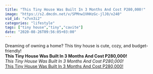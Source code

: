 ```yaml
---
title: "This Tiny House Was Built In 3 Months And Cost P280,000!"
image: "https://s2.dmcdn.net/v/SPMnw1VHHzGc-jlJ0/x240"
vid_id: "x7vn3i2"
categories: "lifestyle"
tags: ["tiny house","tiny","cavite"]
date: "2020-08-26T09:56:05+03:00"
---
```

Dreaming of owning a home? This tiny house is cute, cozy, and budget-friendly!<br><b>This Tiny House Was Built In 3 Months And Cost P280,000!</b><br> <i>This Tiny House Was Built In 3 Months And Cost P280,000!</i><br> <u>This Tiny House Was Built In 3 Months And Cost P280,000!</u>
